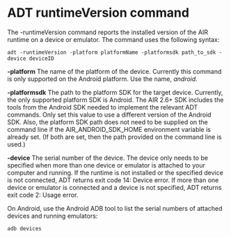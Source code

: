 # ADT runtimeVersion command

<div>

The -runtimeVersion command reports the installed version of the AIR runtime on
a device or emulator. The command uses the following syntax:

    adt -runtimeVersion -platform platformName -platformsdk path_to_sdk -device deviceID

**-platform** The name of the platform of the device. Currently this command is
only supported on the Android platform. Use the name, _android_.

**-platformsdk** The path to the platform SDK for the target device. Currently,
the only supported platform SDK is Android. The AIR 2.6+ SDK includes the tools
from the Android SDK needed to implement the relevant ADT commands. Only set
this value to use a different version of the Android SDK. Also, the platform SDK
path does not need to be supplied on the command line if the
AIR_ANDROID_SDK_HOME environment variable is already set. (If both are set, then
the path provided on the command line is used.)

**-device** The serial number of the device. The device only needs to be
specified when more than one device or emulator is attached to your computer and
running. If the runtime is not installed or the specified device is not
connected, ADT returns exit code 14: Device error. If more than one device or
emulator is connected and a device is not specified, ADT returns exit code 2:
Usage error.

On Android, use the Android ADB tool to list the serial numbers of attached
devices and running emulators:

    adb devices

</div>

<div>

<div>



</div>

</div>
